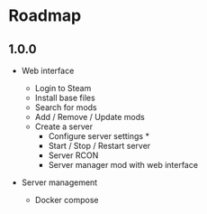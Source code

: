 # Roadmap

## 1.0.0

* Web interface
  * Login to Steam
  * Install base files
  * Search for mods
  * Add / Remove / Update mods
  * Create a server
    * Configure server settings
      * 
    * Start / Stop / Restart server
    * Server RCON
    * Server manager mod with web interface

* Server management
  * Docker compose